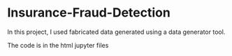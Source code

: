# Insurance-Fraud-Detection
In this project, I used fabricated data generated using a data generator tool.

The code is in the html jupyter files
